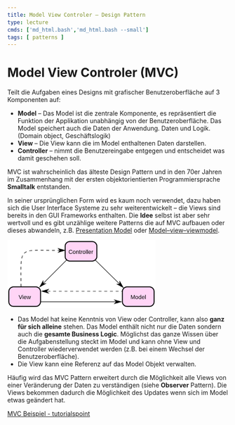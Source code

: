 ```yaml
---
title: Model View Controler – Design Pattern
type: lecture
cmds: ['md_html.bash','md_html.bash --small']
tags: [ patterns ]
---
```




# Model View Controler (MVC)

Teilt die Aufgaben eines Designs mit grafischer Benutzeroberfläche auf 3 Komponenten auf:

- **Model** – Das Model ist die zentrale Komponente, es repräsentiert die Funktion der Applikation unabhängig von der Benutzeroberfläche. Das Model speichert auch die Daten der Anwendung. Daten und Logik. (Domain object, Geschäftslogik)
- **View** – Die View kann die im Model enthaltenen Daten darstellen. 
- **Controller** – nimmt die Benutzereingabe entgegen und entscheidet was damit geschehen soll.

MVC ist wahrscheinlich das älteste Design Pattern und in den 70er Jahren im Zusammenhang mit der ersten objektorientierten Programmiersprache **Smalltalk** entstanden. 

In seiner ursprünglichen Form wird es kaum noch verwendet, dazu haben sich die User Interface Systeme zu sehr weiterentwickelt – die Views sind bereits in den GUI Frameworks enthalten. Die **Idee** selbst ist aber sehr wertvoll und es gibt unzählige weitere Patterns die auf MVC aufbauen oder dieses abwandeln, z.B. [Presentation Model](https://martinfowler.com/eaaDev/PresentationModel.html) oder [Model–view–viewmodel](https://en.wikipedia.org/wiki/Model–view–viewmodel).

<img src="fig/mvc.png" alt="Model View Controller" style="zoom:33%;" />


- Das Model hat keine Kenntnis von View oder Controller, kann also **ganz für sich alleine** stehen. Das Model enthält nicht nur die Daten sondern auch die **gesamte Business Logic**. Möglichst das ganze Wissen über die Aufgabenstellung steckt im Model und kann ohne View und Controller wiederverwendet werden (z.B. bei einem Wechsel der Benutzeroberfläche).
- Die View kann eine Referenz auf das Model Objekt verwalten.

Häufig wird das MVC Pattern erweitert durch die Möglichkeit alle Views von einer Veränderung der Daten zu verständigen (siehe **Observer** Pattern). Die Views bekommen dadurch die Möglichkeit des Updates wenn sich im Model etwas geändert hat.

[MVC Beispiel - tutorialspoint](https://www.tutorialspoint.com/design_pattern/mvc_pattern.htm)
